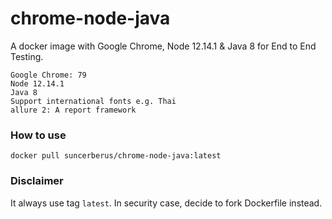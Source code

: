 # chrome-node-java

A docker image with Google Chrome, Node 12.14.1 &amp; Java 8 for End to End Testing.

```
Google Chrome: 79
Node 12.14.1
Java 8
Support international fonts e.g. Thai
allure 2: A report framework
```

### How to use

```
docker pull suncerberus/chrome-node-java:latest
```

### Disclaimer

It always use tag `latest`. In security case, decide to fork Dockerfile instead.
